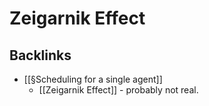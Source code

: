 # Zeigarnik Effect

## Backlinks
* [[§Scheduling for a single agent]]
	* [[Zeigarnik Effect]] - probably not real.

<!-- {BearID:1D5D9375-A370-4375-BC65-4D3BEF18E6DB-3179-00000544A9BE472E} -->

